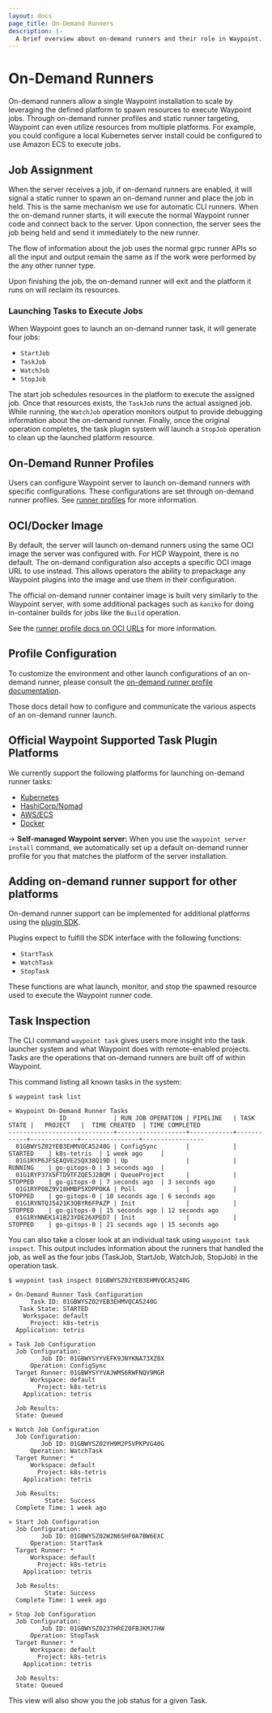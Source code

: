 ```yaml
---
layout: docs
page_title: On-Demand Runners
description: |-
  A brief overview about on-demand runners and their role in Waypoint.
---
```


# On-Demand Runners

On-demand runners allow a single Waypoint installation to scale by
leveraging the defined platform to spawn resources to execute Waypoint jobs.
Through on-demand runner profiles and static runner targeting, Waypoint can
even utilize resources from multiple platforms.
For example, you could configure a local Kubernetes server install could be configured to use Amazon ECS
to execute jobs.

## Job Assignment

When the server receives a job, if on-demand runners are enabled, it
will signal a static runner to spawn an on-demand runner and place the job in held.
This is the same mechanism we use for automatic CLI runners. When the on-demand
runner starts, it will execute the normal Waypoint runner code and connect back
to the server. Upon connection, the server sees the job being held
and send it immediately to the new runner.

The flow of information about the job uses the normal grpc runner APIs so all
the input and output remain the same as if the work were performed by the any other
runner type.

Upon finishing the job, the on-demand runner will exit and the platform it runs
on will reclaim its resources.

### Launching Tasks to Execute Jobs

When Waypoint goes to launch an on-demand runner task, it will generate four
jobs:

- `StartJob`
- `TaskJob`
- `WatchJob`
- `StopJob`

The start job schedules resources in the platform to execute
the assigned job. Once that resources exists, the `TaskJob` runs the actual assigned job.
While running, the `WatchJob` operation monitors output to provide debugging information about
the on-demand runner. Finally, once the original operation completes, the task
plugin system will launch a `StopJob` operation to clean up the launched platform resource.

## On-Demand Runner Profiles

Users can configure Waypoint server to launch on-demand runners with specific
configurations. These configurations are set through on-demand runner profiles.
See [runner profiles](../docs/runner/profiles) for more information.

## OCI/Docker Image

By default, the server will launch on-demand runners using the same OCI image the
server was configured with. For HCP Waypoint, there is no default. The on-demand
configuration also accepts a specific OCI image URL to use instead. This allows
operators the ability to prepackage any Waypoint plugins into the image and use
them in their configuration.

The official on-demand runner container image is built very similarly to the Waypoint
server, with some additional packages such as `kaniko` for doing in-container
builds for jobs like the `Build` operation.

See the [runner profile docs on OCI URLs](../docs/runner/profiles#oci-url) for more information.

## Profile Configuration

To customize the environment and other launch configurations of an on-demand runner,
please consult the [on-demand runner profile documentation](../docs/runner/profiles).

Those docs detail how to configure and communicate the various aspects of an on-demand runner launch.

## Official Waypoint Supported Task Plugin Platforms

We currently support the following platforms for launching on-demand runner tasks:

- [Kubernetes](../integrations/hashicorp/kubernetes/latest/components/task)
- [HashiCorp/Nomad](../integrations/hashicorp/nomad/latest/components/task)
- [AWS/ECS](../integrations/hashicorp/aws-ecs/latest/components/task)
- [Docker](../integrations/hashicorp/docker/latest/components/task)

-> **Self-managed Waypoint server:** When you use the `waypoint server install` command,
we automatically set up a default on-demand runner profile for you that matches the
platform of the server installation.

## Adding on-demand runner support for other platforms

On-demand runner support can be implemented for additional platforms
using the [plugin SDK](../docs/extending-waypoint).

Plugins expect to fulfill the SDK interface with the following functions:

- `StartTask`
- `WatchTask`
- `StopTask`

These functions are what launch, monitor, and stop the spawned resource used to
execute the Waypoint runner code.

## Task Inspection

The CLI command `waypoint task` gives users more insight into the task launcher system and
what Waypoint does with remote-enabled projects. Tasks are the operations that
on-demand runners are built off of within Waypoint.

This command listing all known tasks in the system:

```shell
$ waypoint task list

» Waypoint On-Demand Runner Tasks
              ID             | RUN JOB OPERATION | PIPELINE   | TASK STATE |   PROJECT   |  TIME CREATED  | TIME COMPLETED
-----------------------------+-------------------+------------+------------+-------------+----------------+-----------------
  01GBWYSZ02YEB3EHMVQCA5240G | ConfigSync        |            | STARTED    | k8s-tetris  | 1 week ago     |
  01G1RYP6JFSEAQVE2SQX38Q19D | Up                |            | RUNNING    | go-gitops-0 | 3 seconds ago  |
  01G1RYP37X5FTD9TFZQE5J2BQM | QueueProject      |            | STOPPED    | go-gitops-0 | 7 seconds ago  | 3 seconds ago
  01G1RYP08Z9V18HMBP5XDPP0KA | Poll              |            | STOPPED    | go-gitops-0 | 10 seconds ago | 6 seconds ago
  01G1RYNTQJ5421K3QBYR6FPAZP | Init              |            | STOPPED    | go-gitops-0 | 15 seconds ago | 12 seconds ago
  01G1RYNNEK141B23YDE26XPED7 | Init              |            | STOPPED    | go-gitops-0 | 21 seconds ago | 15 seconds ago
```

You can also take a closer look at an individual task using `waypoint task inspect`.
This output includes information about the runners that handled the job,
as well as the four jobs (TaskJob, StartJob, WatchJob, StopJob) in the operation task.

```shell
$ waypoint task inspect 01GBWYSZ02YEB3EHMVQCA5240G

» On-Demand Runner Task Configuration
      Task ID: 01GBWYSZ02YEB3EHMVQCA5240G
   Task State: STARTED
    Workspace: default
      Project: k8s-tetris
  Application: tetris

» Task Job Configuration
  Job Configuration:
         Job ID: 01GBWYSYYVEFK9JNYKNA73XZ0X
      Operation: ConfigSync
  Target Runner: 01GBWYSYYVAJWMS6RWFNQV9MGR
      Workspace: default
        Project: k8s-tetris
    Application: tetris

  Job Results:
  State: Queued

» Watch Job Configuration
  Job Configuration:
         Job ID: 01GBWYSZ02YH9M2P5VPKPVG40G
      Operation: WatchTask
  Target Runner: *
      Workspace: default
        Project: k8s-tetris
    Application: tetris

  Job Results:
          State: Success
  Complete Time: 1 week ago

» Start Job Configuration
  Job Configuration:
         Job ID: 01GBWYSZ02W2N6SHF0A7BW6EXC
      Operation: StartTask
  Target Runner: *
      Workspace: default
        Project: k8s-tetris
    Application: tetris

  Job Results:
          State: Success
  Complete Time: 1 week ago

» Stop Job Configuration
  Job Configuration:
         Job ID: 01GBWYSZ0237HREZ0FBJKMJ7HW
      Operation: StopTask
  Target Runner: *
      Workspace: default
        Project: k8s-tetris
    Application: tetris

  Job Results:
  State: Queued
```

This view will also show you the job status for a given Task.
